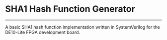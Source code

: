 # SHA1 Hash Function Generator

---

A basic SHA1 hash function implementation written in SystemVerilog for 
the DE10-Lite FPGA development board.
